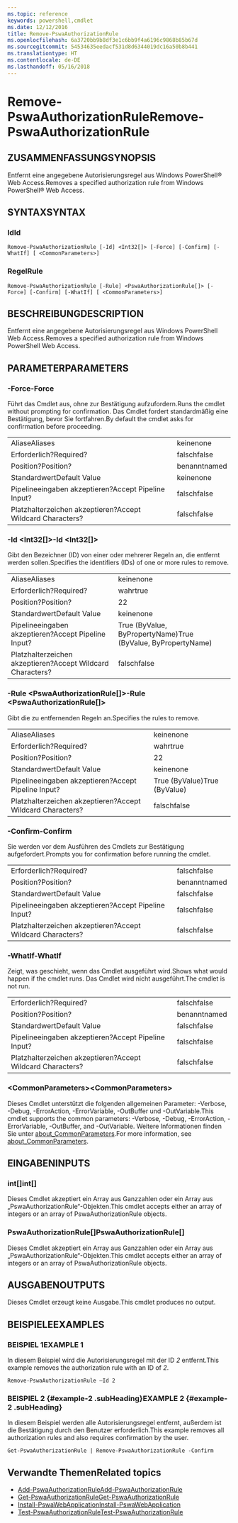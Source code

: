 ```yaml
---
ms.topic: reference
keywords: powershell,cmdlet
ms.date: 12/12/2016
title: Remove-PswaAuthorizationRule
ms.openlocfilehash: 6a3720bb9b8df3e1c6bb9f4a6196c9868b85b67d
ms.sourcegitcommit: 54534635eedacf531d8d6344019dc16a50b8b441
ms.translationtype: HT
ms.contentlocale: de-DE
ms.lasthandoff: 05/16/2018
---
```

# <a name="remove-pswaauthorizationrule"></a><span data-ttu-id="7e01b-103">Remove-PswaAuthorizationRule</span><span class="sxs-lookup"><span data-stu-id="7e01b-103">Remove-PswaAuthorizationRule</span></span>

## <a name="synopsis"></a><span data-ttu-id="7e01b-104">ZUSAMMENFASSUNG</span><span class="sxs-lookup"><span data-stu-id="7e01b-104">SYNOPSIS</span></span>

<span data-ttu-id="7e01b-105">Entfernt eine angegebene Autorisierungsregel aus Windows PowerShell® Web Access.</span><span class="sxs-lookup"><span data-stu-id="7e01b-105">Removes a specified authorization rule from Windows PowerShell® Web Access.</span></span>

## <a name="syntax"></a><span data-ttu-id="7e01b-106">SYNTAX</span><span class="sxs-lookup"><span data-stu-id="7e01b-106">SYNTAX</span></span>

### <a name="id"></a><span data-ttu-id="7e01b-107">Id</span><span class="sxs-lookup"><span data-stu-id="7e01b-107">Id</span></span>
```
Remove-PswaAuthorizationRule [-Id] <Int32[]> [-Force] [-Confirm] [-WhatIf] [ <CommonParameters>]
```

### <a name="rule"></a><span data-ttu-id="7e01b-108">Regel</span><span class="sxs-lookup"><span data-stu-id="7e01b-108">Rule</span></span>
```
Remove-PswaAuthorizationRule [-Rule] <PswaAuthorizationRule[]> [-Force] [-Confirm] [-WhatIf] [ <CommonParameters>]
```

## <a name="description"></a><span data-ttu-id="7e01b-109">BESCHREIBUNG</span><span class="sxs-lookup"><span data-stu-id="7e01b-109">DESCRIPTION</span></span>

<span data-ttu-id="7e01b-110">Entfernt eine angegebene Autorisierungsregel aus Windows PowerShell Web Access.</span><span class="sxs-lookup"><span data-stu-id="7e01b-110">Removes a specified authorization rule from Windows PowerShell Web Access.</span></span>

## <a name="parameters"></a><span data-ttu-id="7e01b-111">PARAMETER</span><span class="sxs-lookup"><span data-stu-id="7e01b-111">PARAMETERS</span></span>

### <a name="-force"></a><span data-ttu-id="7e01b-112">-Force</span><span class="sxs-lookup"><span data-stu-id="7e01b-112">-Force</span></span>

<span data-ttu-id="7e01b-113">Führt das Cmdlet aus, ohne zur Bestätigung aufzufordern.</span><span class="sxs-lookup"><span data-stu-id="7e01b-113">Runs the cmdlet without prompting for confirmation.</span></span> <span data-ttu-id="7e01b-114">Das Cmdlet fordert standardmäßig eine Bestätigung, bevor Sie fortfahren.</span><span class="sxs-lookup"><span data-stu-id="7e01b-114">By default the cmdlet asks for confirmation before proceeding.</span></span>

|||
|-|-|
| <span data-ttu-id="7e01b-115">Aliase</span><span class="sxs-lookup"><span data-stu-id="7e01b-115">Aliases</span></span>                              | <span data-ttu-id="7e01b-116">keine</span><span class="sxs-lookup"><span data-stu-id="7e01b-116">none</span></span>                                 |
| <span data-ttu-id="7e01b-117">Erforderlich?</span><span class="sxs-lookup"><span data-stu-id="7e01b-117">Required?</span></span>                            | <span data-ttu-id="7e01b-118">falsch</span><span class="sxs-lookup"><span data-stu-id="7e01b-118">false</span></span>                                |
| <span data-ttu-id="7e01b-119">Position?</span><span class="sxs-lookup"><span data-stu-id="7e01b-119">Position?</span></span>                            | <span data-ttu-id="7e01b-120">benannt</span><span class="sxs-lookup"><span data-stu-id="7e01b-120">named</span></span>                                |
| <span data-ttu-id="7e01b-121">Standardwert</span><span class="sxs-lookup"><span data-stu-id="7e01b-121">Default Value</span></span>                        | <span data-ttu-id="7e01b-122">keine</span><span class="sxs-lookup"><span data-stu-id="7e01b-122">none</span></span>                                 |
| <span data-ttu-id="7e01b-123">Pipelineeingaben akzeptieren?</span><span class="sxs-lookup"><span data-stu-id="7e01b-123">Accept Pipeline Input?</span></span>               | <span data-ttu-id="7e01b-124">falsch</span><span class="sxs-lookup"><span data-stu-id="7e01b-124">false</span></span>                                |
| <span data-ttu-id="7e01b-125">Platzhalterzeichen akzeptieren?</span><span class="sxs-lookup"><span data-stu-id="7e01b-125">Accept Wildcard Characters?</span></span>          | <span data-ttu-id="7e01b-126">falsch</span><span class="sxs-lookup"><span data-stu-id="7e01b-126">false</span></span>                                |

### <a name="-id-ltint32gt"></a><span data-ttu-id="7e01b-127">-Id &lt;Int32\[\]&gt;</span><span class="sxs-lookup"><span data-stu-id="7e01b-127">-Id &lt;Int32\[\]&gt;</span></span>

<span data-ttu-id="7e01b-128">Gibt den Bezeichner (ID) von einer oder mehrerer Regeln an, die entfernt werden sollen.</span><span class="sxs-lookup"><span data-stu-id="7e01b-128">Specifies the identifiers (IDs) of one or more rules to remove.</span></span>

|||
|-|-|
| <span data-ttu-id="7e01b-129">Aliase</span><span class="sxs-lookup"><span data-stu-id="7e01b-129">Aliases</span></span>                              | <span data-ttu-id="7e01b-130">keine</span><span class="sxs-lookup"><span data-stu-id="7e01b-130">none</span></span>                                 |
| <span data-ttu-id="7e01b-131">Erforderlich?</span><span class="sxs-lookup"><span data-stu-id="7e01b-131">Required?</span></span>                            | <span data-ttu-id="7e01b-132">wahr</span><span class="sxs-lookup"><span data-stu-id="7e01b-132">true</span></span>                                 |
| <span data-ttu-id="7e01b-133">Position?</span><span class="sxs-lookup"><span data-stu-id="7e01b-133">Position?</span></span>                            | <span data-ttu-id="7e01b-134">2</span><span class="sxs-lookup"><span data-stu-id="7e01b-134">2</span></span>                                    |
| <span data-ttu-id="7e01b-135">Standardwert</span><span class="sxs-lookup"><span data-stu-id="7e01b-135">Default Value</span></span>                        | <span data-ttu-id="7e01b-136">keine</span><span class="sxs-lookup"><span data-stu-id="7e01b-136">none</span></span>                                 |
| <span data-ttu-id="7e01b-137">Pipelineeingaben akzeptieren?</span><span class="sxs-lookup"><span data-stu-id="7e01b-137">Accept Pipeline Input?</span></span>               | <span data-ttu-id="7e01b-138">True (ByValue, ByPropertyName)</span><span class="sxs-lookup"><span data-stu-id="7e01b-138">True (ByValue, ByPropertyName)</span></span>       |
| <span data-ttu-id="7e01b-139">Platzhalterzeichen akzeptieren?</span><span class="sxs-lookup"><span data-stu-id="7e01b-139">Accept Wildcard Characters?</span></span>          | <span data-ttu-id="7e01b-140">falsch</span><span class="sxs-lookup"><span data-stu-id="7e01b-140">false</span></span>                                |

### <a name="-rule-ltpswaauthorizationrulegt"></a><span data-ttu-id="7e01b-141">-Rule &lt;PswaAuthorizationRule\[\]&gt;</span><span class="sxs-lookup"><span data-stu-id="7e01b-141">-Rule &lt;PswaAuthorizationRule\[\]&gt;</span></span>

<span data-ttu-id="7e01b-142">Gibt die zu entfernenden Regeln an.</span><span class="sxs-lookup"><span data-stu-id="7e01b-142">Specifies the rules to remove.</span></span>

|||
|-|-|
| <span data-ttu-id="7e01b-143">Aliase</span><span class="sxs-lookup"><span data-stu-id="7e01b-143">Aliases</span></span>                              | <span data-ttu-id="7e01b-144">keine</span><span class="sxs-lookup"><span data-stu-id="7e01b-144">none</span></span>                                 |
| <span data-ttu-id="7e01b-145">Erforderlich?</span><span class="sxs-lookup"><span data-stu-id="7e01b-145">Required?</span></span>                            | <span data-ttu-id="7e01b-146">wahr</span><span class="sxs-lookup"><span data-stu-id="7e01b-146">true</span></span>                                 |
| <span data-ttu-id="7e01b-147">Position?</span><span class="sxs-lookup"><span data-stu-id="7e01b-147">Position?</span></span>                            | <span data-ttu-id="7e01b-148">2</span><span class="sxs-lookup"><span data-stu-id="7e01b-148">2</span></span>                                    |
| <span data-ttu-id="7e01b-149">Standardwert</span><span class="sxs-lookup"><span data-stu-id="7e01b-149">Default Value</span></span>                        | <span data-ttu-id="7e01b-150">keine</span><span class="sxs-lookup"><span data-stu-id="7e01b-150">none</span></span>                                 |
| <span data-ttu-id="7e01b-151">Pipelineeingaben akzeptieren?</span><span class="sxs-lookup"><span data-stu-id="7e01b-151">Accept Pipeline Input?</span></span>               | <span data-ttu-id="7e01b-152">True (ByValue)</span><span class="sxs-lookup"><span data-stu-id="7e01b-152">True (ByValue)</span></span>                       |
| <span data-ttu-id="7e01b-153">Platzhalterzeichen akzeptieren?</span><span class="sxs-lookup"><span data-stu-id="7e01b-153">Accept Wildcard Characters?</span></span>          | <span data-ttu-id="7e01b-154">falsch</span><span class="sxs-lookup"><span data-stu-id="7e01b-154">false</span></span>                                |

### <a name="-confirm"></a><span data-ttu-id="7e01b-155">-Confirm</span><span class="sxs-lookup"><span data-stu-id="7e01b-155">-Confirm</span></span>

<span data-ttu-id="7e01b-156">Sie werden vor dem Ausführen des Cmdlets zur Bestätigung aufgefordert.</span><span class="sxs-lookup"><span data-stu-id="7e01b-156">Prompts you for confirmation before running the cmdlet.</span></span>

|||
|-|-|
| <span data-ttu-id="7e01b-157">Erforderlich?</span><span class="sxs-lookup"><span data-stu-id="7e01b-157">Required?</span></span>                            | <span data-ttu-id="7e01b-158">falsch</span><span class="sxs-lookup"><span data-stu-id="7e01b-158">false</span></span>                                |
| <span data-ttu-id="7e01b-159">Position?</span><span class="sxs-lookup"><span data-stu-id="7e01b-159">Position?</span></span>                            | <span data-ttu-id="7e01b-160">benannt</span><span class="sxs-lookup"><span data-stu-id="7e01b-160">named</span></span>                                |
| <span data-ttu-id="7e01b-161">Standardwert</span><span class="sxs-lookup"><span data-stu-id="7e01b-161">Default Value</span></span>                        | <span data-ttu-id="7e01b-162">falsch</span><span class="sxs-lookup"><span data-stu-id="7e01b-162">false</span></span>                                |
| <span data-ttu-id="7e01b-163">Pipelineeingaben akzeptieren?</span><span class="sxs-lookup"><span data-stu-id="7e01b-163">Accept Pipeline Input?</span></span>               | <span data-ttu-id="7e01b-164">falsch</span><span class="sxs-lookup"><span data-stu-id="7e01b-164">false</span></span>                                |
| <span data-ttu-id="7e01b-165">Platzhalterzeichen akzeptieren?</span><span class="sxs-lookup"><span data-stu-id="7e01b-165">Accept Wildcard Characters?</span></span>          | <span data-ttu-id="7e01b-166">falsch</span><span class="sxs-lookup"><span data-stu-id="7e01b-166">false</span></span>                                |

### <a name="-whatif"></a><span data-ttu-id="7e01b-167">-WhatIf</span><span class="sxs-lookup"><span data-stu-id="7e01b-167">-WhatIf</span></span>

<span data-ttu-id="7e01b-168">Zeigt, was geschieht, wenn das Cmdlet ausgeführt wird.</span><span class="sxs-lookup"><span data-stu-id="7e01b-168">Shows what would happen if the cmdlet runs.</span></span> <span data-ttu-id="7e01b-169">Das Cmdlet wird nicht ausgeführt.</span><span class="sxs-lookup"><span data-stu-id="7e01b-169">The cmdlet is not run.</span></span>

|||
|-|-|
| <span data-ttu-id="7e01b-170">Erforderlich?</span><span class="sxs-lookup"><span data-stu-id="7e01b-170">Required?</span></span>                            | <span data-ttu-id="7e01b-171">falsch</span><span class="sxs-lookup"><span data-stu-id="7e01b-171">false</span></span>                                |
| <span data-ttu-id="7e01b-172">Position?</span><span class="sxs-lookup"><span data-stu-id="7e01b-172">Position?</span></span>                            | <span data-ttu-id="7e01b-173">benannt</span><span class="sxs-lookup"><span data-stu-id="7e01b-173">named</span></span>                                |
| <span data-ttu-id="7e01b-174">Standardwert</span><span class="sxs-lookup"><span data-stu-id="7e01b-174">Default Value</span></span>                        | <span data-ttu-id="7e01b-175">falsch</span><span class="sxs-lookup"><span data-stu-id="7e01b-175">false</span></span>                                |
| <span data-ttu-id="7e01b-176">Pipelineeingaben akzeptieren?</span><span class="sxs-lookup"><span data-stu-id="7e01b-176">Accept Pipeline Input?</span></span>               | <span data-ttu-id="7e01b-177">falsch</span><span class="sxs-lookup"><span data-stu-id="7e01b-177">false</span></span>                                |
| <span data-ttu-id="7e01b-178">Platzhalterzeichen akzeptieren?</span><span class="sxs-lookup"><span data-stu-id="7e01b-178">Accept Wildcard Characters?</span></span>          | <span data-ttu-id="7e01b-179">falsch</span><span class="sxs-lookup"><span data-stu-id="7e01b-179">false</span></span>                                |

### <a name="ltcommonparametersgt"></a><span data-ttu-id="7e01b-180">&lt;CommonParameters&gt;</span><span class="sxs-lookup"><span data-stu-id="7e01b-180">&lt;CommonParameters&gt;</span></span>

<span data-ttu-id="7e01b-181">Dieses Cmdlet unterstützt die folgenden allgemeinen Parameter: -Verbose, -Debug, -ErrorAction, -ErrorVariable, -OutBuffer und -OutVariable.</span><span class="sxs-lookup"><span data-stu-id="7e01b-181">This cmdlet supports the common parameters: -Verbose, -Debug, -ErrorAction, -ErrorVariable, -OutBuffer, and -OutVariable.</span></span>
<span data-ttu-id="7e01b-182">Weitere Informationen finden Sie unter [about_CommonParameters](http://go.microsoft.com/fwlink/p/?LinkID=113216).</span><span class="sxs-lookup"><span data-stu-id="7e01b-182">For more information, see [about_CommonParameters](http://go.microsoft.com/fwlink/p/?LinkID=113216).</span></span>

## <a name="inputs"></a><span data-ttu-id="7e01b-183">EINGABEN</span><span class="sxs-lookup"><span data-stu-id="7e01b-183">INPUTS</span></span>

### <a name="int"></a><span data-ttu-id="7e01b-184">int\[\]</span><span class="sxs-lookup"><span data-stu-id="7e01b-184">int\[\]</span></span>

<span data-ttu-id="7e01b-185">Dieses Cmdlet akzeptiert ein Array aus Ganzzahlen oder ein Array aus „PswaAuthorizationRule“-Objekten.</span><span class="sxs-lookup"><span data-stu-id="7e01b-185">This cmdlet accepts either an array of integers or an array of PswaAuthorizationRule objects.</span></span>

### <a name="pswaauthorizationrule"></a><span data-ttu-id="7e01b-186">PswaAuthorizationRule\[\]</span><span class="sxs-lookup"><span data-stu-id="7e01b-186">PswaAuthorizationRule\[\]</span></span>

<span data-ttu-id="7e01b-187">Dieses Cmdlet akzeptiert ein Array aus Ganzzahlen oder ein Array aus „PswaAuthorizationRule“-Objekten.</span><span class="sxs-lookup"><span data-stu-id="7e01b-187">This cmdlet accepts either an array of integers or an array of PswaAuthorizationRule objects.</span></span>

## <a name="outputs"></a><span data-ttu-id="7e01b-188">AUSGABEN</span><span class="sxs-lookup"><span data-stu-id="7e01b-188">OUTPUTS</span></span>

<span data-ttu-id="7e01b-189">Dieses Cmdlet erzeugt keine Ausgabe.</span><span class="sxs-lookup"><span data-stu-id="7e01b-189">This cmdlet produces no output.</span></span>

## <a name="examples"></a><span data-ttu-id="7e01b-190">BEISPIELE</span><span class="sxs-lookup"><span data-stu-id="7e01b-190">EXAMPLES</span></span>

### <a name="example-1"></a><span data-ttu-id="7e01b-191">BEISPIEL 1</span><span class="sxs-lookup"><span data-stu-id="7e01b-191">EXAMPLE 1</span></span>

<span data-ttu-id="7e01b-192">In diesem Beispiel wird die Autorisierungsregel mit der ID *2* entfernt.</span><span class="sxs-lookup"><span data-stu-id="7e01b-192">This example removes the authorization rule with an ID of *2*.</span></span>

```
Remove-PswaAuthorizationRule –Id 2
```

### <a name="example-2-example-2-subheading"></a><span data-ttu-id="7e01b-193">BEISPIEL 2 {#example-2 .subHeading}</span><span class="sxs-lookup"><span data-stu-id="7e01b-193">EXAMPLE 2 {#example-2 .subHeading}</span></span>

<span data-ttu-id="7e01b-194">In diesem Beispiel werden alle Autorisierungsregel entfernt, außerdem ist die Bestätigung durch den Benutzer erforderlich.</span><span class="sxs-lookup"><span data-stu-id="7e01b-194">This example removes all authorization rules and also requires confirmation by the user.</span></span>

```
Get-PswaAuthorizationRule | Remove-PswaAuthorizationRule -Confirm
```

## <a name="related-topics"></a><span data-ttu-id="7e01b-195">Verwandte Themen</span><span class="sxs-lookup"><span data-stu-id="7e01b-195">Related topics</span></span>

- [<span data-ttu-id="7e01b-196">Add-PswaAuthorizationRule</span><span class="sxs-lookup"><span data-stu-id="7e01b-196">Add-PswaAuthorizationRule</span></span>](add-pswaauthorizationrule.md)
- [<span data-ttu-id="7e01b-197">Get-PswaAuthorizationRule</span><span class="sxs-lookup"><span data-stu-id="7e01b-197">Get-PswaAuthorizationRule</span></span>](get-pswaauthorizationrule.md)
- [<span data-ttu-id="7e01b-198">Install-PswaWebApplication</span><span class="sxs-lookup"><span data-stu-id="7e01b-198">Install-PswaWebApplication</span></span>](install-pswawebapplication.md)
- [<span data-ttu-id="7e01b-199">Test-PswaAuthorizationRule</span><span class="sxs-lookup"><span data-stu-id="7e01b-199">Test-PswaAuthorizationRule</span></span>](test-pswaauthorizationrule.md)